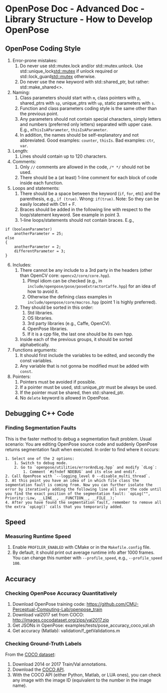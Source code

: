 OpenPose Doc - Advanced Doc - Library Structure - How to Develop OpenPose
======================================================





## OpenPose Coding Style
1. Error-prone mistakes:
    1. Do never use std::mutex.lock and/or std::mutex.unlock. Use std::unique_lock<std::mutex> if unlock required or std::lock_guard<std::mutex> otherwise.
    2. Do never use the new keyword with std::shared_ptr, but rather: std::make_shared<>.
2. Naming:
    1. Class parameters should start with `m`, class pointers with `p`, shared_ptrs with `sp`, unique_ptrs with `up`, static parameters with `s`.
    2. Function and class parameters coding style is the same other than the previous point.
    3. Any parameters should not contain special characters, simply letters and numbers (preferred only letters) separated with upper case. E.g., `mThisIsAParameter`, `thisIsAParameter`.
    4. In addition, the names should be self-explanatory and not abbreviated. Good examples: `counter`, `thisIs`. Bad examples: `ctr`, `var`.
3. Length:
    1. Lines should contain up to 120 characters.
4. Comments:
    1. Only `//` comments are allowed in the code, `/* */` should not be used.
    2. There should be a (at least) 1-line comment for each block of code inside each function.
5. Loops and statements:
    1. There should be a space between the keyword (`if`, `for`, etc) and the parenthesis, e.g., `if (true)`. Wrong: `if(true)`. Note: So they can be easily located with Ctrl + F.
    2. Braces should be added in the following line with respect to the loop/statement keyword. See example in point 3.
    3. 1-line loops/statements should not contain braces. E.g.,
```
if (booleanParameter)
    anotherParameter = 25;
else
{
    anotherParameter = 2;
    differentParameter = 3;
}
```

6. Includes:
    1. There cannot be any include to a 3rd party in the headers (other than OpenCV core: `opencv2/core/core.hpp`).
        1. PImpl idiom can be checked (e.g., in `include/openpose/pose/poseExtractorCaffe.hpp`) for an idea of how to avoid it.
        2. Otherwise the defining class examples in `include/openpose/core/macros.hpp` (point 1 is highly preferred).
    2. They should be sorted in this order:
        1. Std libraries.
        2. OS libraries.
        3. 3rd party libraries (e.g., Caffe, OpenCV).
        4. OpenPose libraries.
        5. If it is a cpp file, the last one should be its own hpp.
    3. Inside each of the previous groups, it should be sorted alphabetically.
7. Functions arguments:
    1. It should first include the variables to be edited, and secondly the const variables.
    2. Any variable that is not gonna be modified must be added with `const`.
8. Pointers:
    1. Pointers must be avoided if possible.
    2. If a pointer must be used, std::unique_ptr must be always be used.
    3. If the pointer must be shared, then std::shared_ptr.
    4. No `delete` keyword is allowed in OpenPose.





## Debugging C++ Code
### Finding Segmentation Faults
This is the faster method to debug a segmentation fault problem. Usual scenario: You are editing OpenPose source code and suddenly OpenPose returns segmentation fault when executed. In order to find where it occurs:

    1. Select one of the 2 options:
        1. Switch to debug mode.
        2. Go to `openpose/utilities/errorAndLog.hpp` and modify `dLog`:
            1. Comment `#ifndef NDEBUG` and its else and endif.
    2. Call OpenPose with `--logging_level 0 --disable_multi_thread`.
    3. At this point you have an idea of in which file class the segmentation fault is coming from. Now you can further isolate the error by iteratively adding the following line all over the code until you find the exact position of the segmentation fault: `opLog("", Priority::Low, __LINE__, __FUNCTION__, __FILE__);`
    4. After you have found the segmentation fault, remember to remove all the extra `opLog()` calls that you temporarily added.





## Speed
### Measuring Runtime Speed
1. Enable `PROFILER_ENABLED` with CMake or in the `Makefile.config` file.
2. By default, it should print out average runtime info after 1000 frames. You can change this number with `--profile_speed`, e.g., `--profile_speed 100`.





## Accuracy
### Checking OpenPose Accuracy Quantitatively
1. Download OpenPose training code: https://github.com/CMU-Perceptual-Computing-Lab/openpose_train
2. Download val2017 set from COCO: http://images.cocodataset.org/zips/val2017.zip
3. Get JSONs in OpenPose: examples/tests/pose_accuracy_coco_val.sh
4. Get accuracy (Matlab): validation/f_getValidations.m

### Checking Ground-Truth Labels
From the [COCO dataset](http://cocodataset.org/#download):
1. Download 2014 or 2017 Train/Val annotations.
2. Download the [COCO API](https://github.com/cocodataset/cocoapi).
3. With the COCO API (either Python, Matlab, or LUA ones), you can check any image with the image ID (equivalent to the number in the image name).
